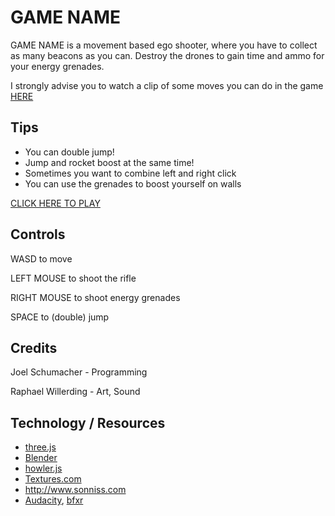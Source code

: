 # GAME NAME
GAME NAME is a movement based ego shooter, where you have to collect as many beacons as you can.
Destroy the drones to gain time and ammo for your energy grenades.

I strongly advise you to watch a clip of some moves you can do in the game [HERE](YOUTUBELINK)

## Tips
* You can double jump!
* Jump and rocket boost at the same time!
* Sometimes you want to combine left and right click
* You can use the grenades to boost yourself on walls

[CLICK HERE TO PLAY](https://pfirsich.github.io/LD37/)

## Controls
WASD to move

LEFT MOUSE to shoot the rifle

RIGHT MOUSE to shoot energy grenades

SPACE to (double) jump

## Credits
Joel Schumacher - Programming

Raphael Willerding - Art, Sound

## Technology / Resources
* [three.js](http://threejs.org/)
* [Blender](http://blender.org)
* [howler.js](https://howlerjs.com/)
* [Textures.com](http://textures.com/)
* http://www.sonniss.com
* [Audacity](http://www.audacityteam.org/), [bfxr](http://www.bfxr.net/)